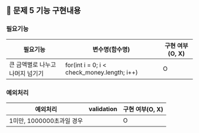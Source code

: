 ## 🚀 문제 5 기능 구현내용

### 필요기능


| 필요기능               | 변수명(함수명)                                    | 구현 여부(O, X) |
|--------------------|---------------------------------------------|-------------|
| 큰 금액별로 나누고 나머지 넘기기 | for(int i = 0; i < check_money.length; i++) | O           |

### 예외처리

| 예외처리              | validation | 구현 여부(O, X) |
|-------------------|------------|-------------|
|1미만, 1000000초과일 경우 |  | O           |
